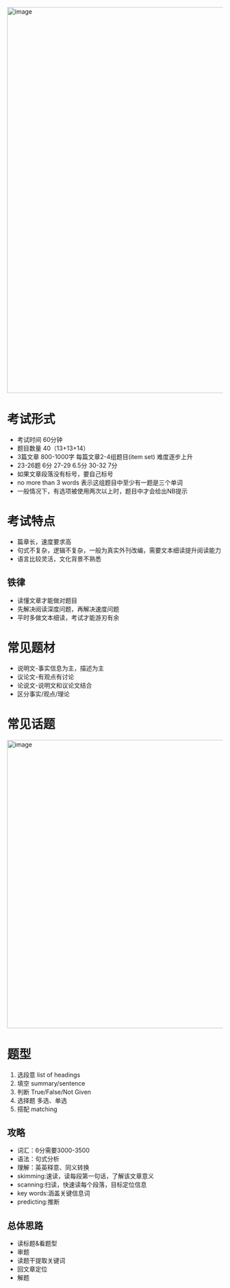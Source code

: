 <img width="900" alt="image" src="https://user-images.githubusercontent.com/8426758/229347429-3f10fb92-6b28-4420-be98-a049ba2cea9d.png">

# 考试形式

* 考试时间 60分钟
* 题目数量 40（13+13+14）
* 3篇文章 800-1000字 每篇文章2-4组题目(item set) 难度逐步上升
* 23-26题 6分 27-29 6.5分 30-32 7分 
* 如果文章段落没有标号，要自己标号
* no more than 3 words 表示这组题目中至少有一题是三个单词
* 一般情况下，有选项被使用两次以上时，题目中才会给出NB提示

# 考试特点

* 篇章长，速度要求高
* 句式不复杂，逻辑不复杂，一般为真实外刊改编，需要文本细读提升阅读能力
* 语言比较灵活，文化背景不熟悉

## 铁律

* 读懂文章才能做对题目
* 先解决阅读深度问题，再解决速度问题
* 平时多做文本细读，考试才能游刃有余

# 常见题材

* 说明文-事实信息为主，描述为主
* 议论文-有观点有讨论
* 论说文-说明文和议论文结合
* 区分事实/观点/理论

# 常见话题

<img width="672" alt="image" src="https://user-images.githubusercontent.com/8426758/229352778-7145970b-0948-40f2-8a69-a7b00b0f018d.png">

# 题型

1. 选段意 list of headings
2. 填空 summary/sentence 
3. 判断 True/False/Not Given
4. 选择题 多选、单选
5. 搭配 matching

## 攻略

* 词汇：6分需要3000-3500
* 语法：句式分析
* 理解：英英释意、同义转换
* skimming:速读，读每段第一句话，了解该文章意义
* scanning:扫读，快速读每个段落，目标定位信息
* key words:涵盖关键信息词
* predicting:推断

## 总体思路

* 读标题&看题型
* 审题
* 读题干提取关键词
* 回文章定位
* 解题
